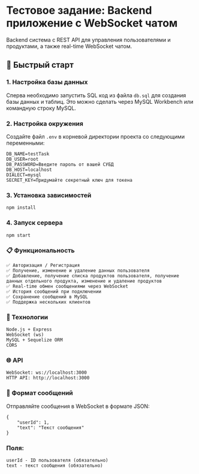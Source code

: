 # Тестовое задание: Backend приложение с WebSocket чатом

Backend система с REST API для управления пользователями и продуктами, а также real-time WebSocket чатом.

## 🚀 Быстрый старт

### 1. Настройка базы данных

Сперва необходимо запустить SQL код из файла `db.sql` для создания базы данных и таблиц. Это можно сделать через MySQL Workbench или командную строку MySQL.

### 2. Настройка окружения

Создайте файл `.env` в корневой директории проекта со следующими переменными:

```
DB_NAME=testTask
DB_USER=root
DB_PASSWORD=Введите пароль от вашей СУБД
DB_HOST=localhost
DIALECT=mysql
SECRET_KEY=Придумайте секретный ключ для токена
```

### 3. Установка зависимостей

```
npm install
```

### 4. Запуск сервера

```
npm start
```

### 📋 Функциональность
    ✅ Авторизация / Регистрация
    ✅ Получение, изменение и удаление данных пользователя
    ✅ Добавление, получение списка продуктов пользователя, получение данных отдельного продукта, изменение и удаление продуктов
    ✅ Real-time обмен сообщениями через WebSocket
    ✅ История сообщений при подключении
    ✅ Сохранение сообщений в MySQL
    ✅ Поддержка нескольких клиентов

### 🔧 Технологии
    Node.js + Express
    WebSocket (ws)
    MySQL + Sequelize ORM
    CORS

### 🌐 API
    WebSocket: ws://localhost:3000
    HTTP API: http://localhost:3000

### 💬 Формат сообщений

Отправляйте сообщения в WebSocket в формате JSON:
```
{
    "userId": 1,
    "text": "Текст сообщения"
}
```
### Поля:
    userId - ID пользователя (обязательно)
    text - текст сообщения (обязательно)
